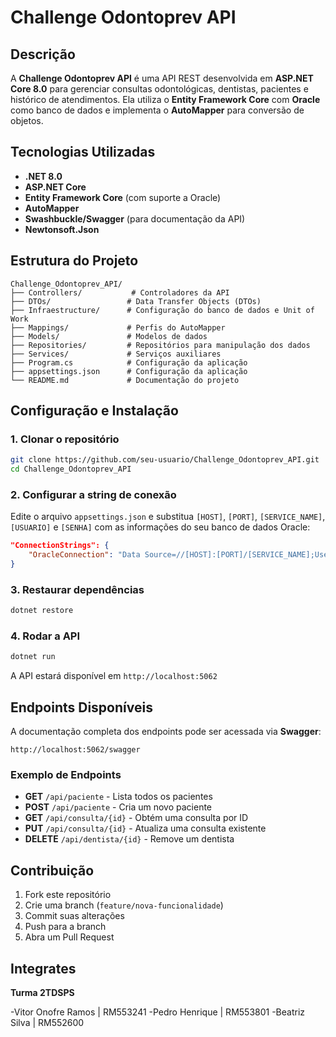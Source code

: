 # Challenge Odontoprev API

## Descrição
A **Challenge Odontoprev API** é uma API REST desenvolvida em **ASP.NET Core 8.0** para gerenciar consultas odontológicas, dentistas, pacientes e histórico de atendimentos. Ela utiliza o **Entity Framework Core** com **Oracle** como banco de dados e implementa o **AutoMapper** para conversão de objetos.

## Tecnologias Utilizadas
- **.NET 8.0**
- **ASP.NET Core**
- **Entity Framework Core** (com suporte a Oracle)
- **AutoMapper**
- **Swashbuckle/Swagger** (para documentação da API)
- **Newtonsoft.Json**

## Estrutura do Projeto
```
Challenge_Odontoprev_API/
├── Controllers/           # Controladores da API
├── DTOs/                 # Data Transfer Objects (DTOs)
├── Infraestructure/      # Configuração do banco de dados e Unit of Work
├── Mappings/             # Perfis do AutoMapper
├── Models/               # Modelos de dados
├── Repositories/         # Repositórios para manipulação dos dados
├── Services/             # Serviços auxiliares
├── Program.cs            # Configuração da aplicação
├── appsettings.json      # Configuração da aplicação
└── README.md             # Documentação do projeto
```

## Configuração e Instalação
### 1. Clonar o repositório
```sh
git clone https://github.com/seu-usuario/Challenge_Odontoprev_API.git
cd Challenge_Odontoprev_API
```

### 2. Configurar a string de conexão
Edite o arquivo `appsettings.json` e substitua `[HOST]`, `[PORT]`, `[SERVICE_NAME]`, `[USUARIO]` e `[SENHA]` com as informações do seu banco de dados Oracle:
```json
"ConnectionStrings": {
    "OracleConnection": "Data Source=//[HOST]:[PORT]/[SERVICE_NAME];User Id=[USUARIO];Password=[SENHA];"
}
```

### 3. Restaurar dependências
```sh
dotnet restore
```

### 4. Rodar a API
```sh
dotnet run
```
A API estará disponível em `http://localhost:5062`

## Endpoints Disponíveis
A documentação completa dos endpoints pode ser acessada via **Swagger**:
```
http://localhost:5062/swagger
```

### Exemplo de Endpoints
- **GET** `/api/paciente` - Lista todos os pacientes
- **POST** `/api/paciente` - Cria um novo paciente
- **GET** `/api/consulta/{id}` - Obtém uma consulta por ID
- **PUT** `/api/consulta/{id}` - Atualiza uma consulta existente
- **DELETE** `/api/dentista/{id}` - Remove um dentista

## Contribuição
1. Fork este repositório
2. Crie uma branch (`feature/nova-funcionalidade`)
3. Commit suas alterações
4. Push para a branch
5. Abra um Pull Request

## Integrates
**Turma 2TDSPS**

-Vitor Onofre Ramos | RM553241
-Pedro Henrique | RM553801
-Beatriz Silva | RM552600
